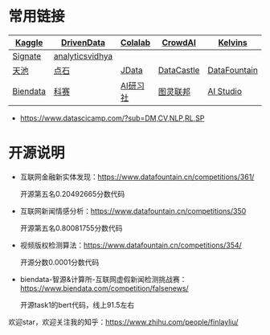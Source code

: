 # 常用链接

| [Kaggle](www.kaggle.com) | [DrivenData](www.drivendata.org) | [Colalab](competitions.codalab.org) | [CrowdAI](www.crowdai.org) | [Kelvins](https://kelvins.esa.int/) |
| ------ | ---- | ---- | ---- | ---- |
| [Signate](https://signate.jp/) | [analyticsvidhya](https://datahack.analyticsvidhya.com/) |      |      |      |
| [天池](tianchi.aliyun.com) | [点石](dianshi.baidu.com/competition) | [JData](jdata.jd.com) | [DataCastle](www.pkbigdata.com) | [DataFountain](www.datafountain.cn) |
| [Biendata](biendata.com) | [科赛](www.kesci.com) | [AI研习社](https://god.yanxishe.com/) | [图灵联邦](http://www.turingtopia.com/competitionnew) | [AI Studio](https://aistudio.baidu.com/aistudio/competition) |

- https://www.datascicamp.com/?sub=DM,CV,NLP,RL,SP



# 开源说明

- 互联网金融新实体发现：https://www.datafountain.cn/competitions/361/

  开源第五名0.20492665分数代码

- 互联网新闻情感分析：https://www.datafountain.cn/competitions/350
  
  开源第五名0.80081755分数代码
  
- 视频版权检测算法：https://www.datafountain.cn/competitions/354/

  开源分数0.0001分数代码
  
- biendata-智源&计算所-互联网虚假新闻检测挑战赛：https://www.biendata.com/competition/falsenews/

  开源task1的bert代码，线上91.5左右
  
欢迎star，欢迎关注我的知乎：https://www.zhihu.com/people/finlayliu/
